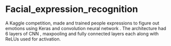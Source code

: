 # Facial_expression_recognition
A Kaggle competition, made and trained people expressions to figure out emotions using Keras and convolution neural network . The architecture had 6 layers of CNN , maxpooling  and fully connected layers each along with ReLUs used for activation.
